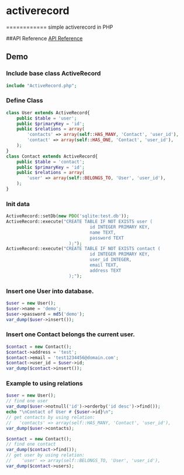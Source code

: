 # activerecord  
============
simple activerecord in PHP  

##API Reference
[API Reference](http://lloydzhou.github.io/activerecord/)

## Demo
### Include base class ActiveRecord
```php
include "ActiveRecord.php";
```
### Define Class
```php
class User extends ActiveRecord{
	public $table = 'user';
	public $primaryKey = 'id';
	public $relations = array(
		'contacts' => array(self::HAS_MANY, 'Contact', 'user_id'),
		'contact' => array(self::HAS_ONE, 'Contact', 'user_id'),
	);
}
class Contact extends ActiveRecord{
	public $table = 'contact';
	public $primaryKey = 'id';
	public $relations = array(
		'user' => array(self::BELONGS_TO, 'User', 'user_id'),
	);
}
```
### Init data
```php
ActiveRecord::setDb(new PDO('sqlite:test.db'));
ActiveRecord::execute("CREATE TABLE IF NOT EXISTS user (
                                id INTEGER PRIMARY KEY, 
                                name TEXT, 
                                password TEXT 
                        );");
ActiveRecord::execute("CREATE TABLE IF NOT EXISTS contact (
                                id INTEGER PRIMARY KEY, 
                                user_id INTEGER, 
                                email TEXT,
                                address TEXT
                        );");
```
### Insert one User into database.
```php
$user = new User();
$user->name = 'demo';
$user->password = md5('demo');
var_dump($user->insert());
```
### Insert one Contact belongs the current user.
```php
$contact = new Contact();
$contact->address = 'test';
$contact->email = 'test1234456@domain.com';
$contact->user_id = $user->id;
var_dump($contact->insert());
```
### Example to using relations 
```php
$user = new User();
// find one user
var_dump($user->notnull('id')->orderby('id desc')->find());
echo "\nContact of User # {$user->id}\n";
// get contacts by using relation:
//   'contacts' => array(self::HAS_MANY, 'Contact', 'user_id'),
var_dump($user->contacts);

$contact = new Contact();
// find one contact
var_dump($contact->find());
// get user by using relation:
//    'user' => array(self::BELONGS_TO, 'User', 'user_id'),
var_dump($contact->users);
```


